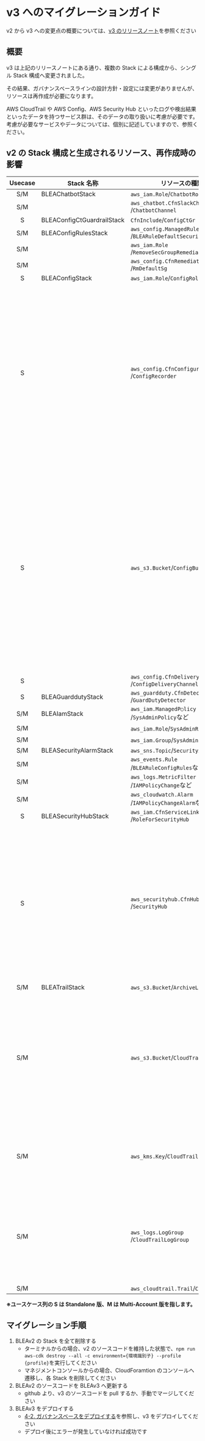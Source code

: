 # v3 へのマイグレーションガイド

v2 から v3 への変更点の概要については、[v3 のリリースノート](https://github.com/aws-samples/baseline-environment-on-aws/releases/tag/v3.0.0)を参照ください

## 概要

v3 は上記のリリースノートにある通り、複数の Stack による構成から、シングル Stack 構成へ変更されました。

その結果、ガバナンスベースラインの設計方針・設定には変更がありませんが、リソースは再作成が必要になります。

AWS CloudTrail や AWS Config、AWS Security Hub といったログや検出結果といったデータを持つサービス群は、そのデータの取り扱いに考慮が必要です。
考慮が必要なサービスやデータについては、個別に記述していますので、参照ください。

## v2 の Stack 構成と生成されるリソース、再作成時の影響

| Usecase | Stack 名称                 | リソースの種類/論理 ID                                              | 再作成時の影響                                                                                                                                                                                                                                                                                                                                                     |
| :-----: | -------------------------- | ------------------------------------------------------------------- | ------------------------------------------------------------------------------------------------------------------------------------------------------------------------------------------------------------------------------------------------------------------------------------------------------------------------------------------------------------------ |
|   S/M   | BLEAChatbotStack           | `aws_iam.Role`/`ChatbotRole`                                        | -                                                                                                                                                                                                                                                                                                                                                                  |
|   S/M   |                            | `aws_chatbot.CfnSlackChannelConfiguration`<br />/`ChatbotChannel`   | -                                                                                                                                                                                                                                                                                                                                                                  |
|    S    | BLEAConfigCtGuardrailStack | `CfnInclude`/`ConfigCtGr`                                           | -                                                                                                                                                                                                                                                                                                                                                                  |
|   S/M   | BLEAConfigRulesStack       | `aws_config.ManagedRule`<br />/`BLEARuleDefaultSecurityGroupClosed` | -                                                                                                                                                                                                                                                                                                                                                                  |
|   S/M   |                            | `aws_iam.Role`<br />/`RemoveSecGroupRemediationRole`                | -                                                                                                                                                                                                                                                                                                                                                                  |
|   S/M   |                            | `aws_config.CfnRemediationConfiguration`<br />/`RmDefaultSg`        | -                                                                                                                                                                                                                                                                                                                                                                  |
|    S    | BLEAConfigStack            | `aws_iam.Role`/`ConfigRole`                                         | -                                                                                                                                                                                                                                                                                                                                                                  |
|    S    |                            | `aws_config.CfnConfigurationRecorder`<br />/`ConfigRecorder`        | Config Recorder が削除されたとしても、<br />構成記録自体は削除されないため、<br />再作成で問題ない。<br />また、再度 Config Recorder が有効になることで、<br />過去の構成記録にアクセス可能となる。<br />参考:[delete-configuration-recorder](https://awscli.amazonaws.com/v2/documentation/api/latest/reference/configservice/delete-configuration-recorder.html) |
|    S    |                            | `aws_s3.Bucket`/`ConfigBucket`                                      | 再作成で問題ない。<br />ただし、v2 時に作成された Bucket は<br />`DeletionPolicy`が`RETAIN`のため、<br />Stack が削除されてもリソースは残る。 <br /> **Athena でクエリを実行する際は、<br />マイグレーション前後で検索対象となる Bucket が異なるため、<br />v2 用と v3 用の 2 つのデータソースが必要になる**                                                       |
|    S    |                            | `aws_config.CfnDeliveryChannel`<br />/`ConfigDeliveryChannel`       | -                                                                                                                                                                                                                                                                                                                                                                  |
|    S    | BLEAGuarddutyStack         | `aws_guardduty.CfnDetector`<br />/`GuardDutyDetector`               |                                                                                                                                                                                                                                                                                                                                                                    |
|   S/M   | BLEAIamStack               | `aws_iam.ManagedP○licy`<br />/`SysAdminPolicy`など                  | -                                                                                                                                                                                                                                                                                                                                                                  |
|   S/M   |                            | `aws_iam.Role`/`SysAdminRole`など                                   | -                                                                                                                                                                                                                                                                                                                                                                  |
|   S/M   |                            | `aws_iam.Group`/`SysAdminGroup`など                                 | -                                                                                                                                                                                                                                                                                                                                                                  |
|   S/M   | BLEASecurityAlarmStack     | `aws_sns.Topic`/`SecurityAlarmTopic`                                | -                                                                                                                                                                                                                                                                                                                                                                  |
|   S/M   |                            | `aws_events.Rule`<br />/`BLEARuleConfigRules`など                   | -                                                                                                                                                                                                                                                                                                                                                                  |
|   S/M   |                            | `aws_logs.MetricFilter`<br />/`IAMPolicyChange`など                 | -                                                                                                                                                                                                                                                                                                                                                                  |
|   S/M   |                            | `aws_cloudwatch.Alarm`<br />/`IAMPolicyChangeAlarm`など             | -                                                                                                                                                                                                                                                                                                                                                                  |
|    S    | BLEASecurityHubStack       | `aws_iam.CfnServiceLinkedRole`<br />/`RoleForSecurityHub`           | -                                                                                                                                                                                                                                                                                                                                                                  |
|    S    |                            | `aws_securityhub.CfnHub`<br />/`SecurityHub`                        | 再作成で問題ない。<br />ただし、SecurityHub を無効化した場合、<br />90 日経過すると、既存の検出結果などが削除されるため。<br />、マイグレーションは 保持期間内に実施する必要がある。<br />参考：[Security Hub を無効にする](https://docs.aws.amazon.com/ja_jp/securityhub/latest/userguide/securityhub-disable.html)                                               |
|   S/M   | BLEATrailStack             | `aws_s3.Bucket`/`ArchiveLogsBucket`                                 | -                                                                                                                                                                                                                                                                                                                                                                  |
|   S/M   |                            | `aws_s3.Bucket`/`CloudTrailBucket`                                  | 再作成で問題ないが、<br />**Athena でクエリを実行する際は、<br />マイグレーション前後で検索対象となる <br />Bucket が異なるため、<br />v2 用と v3 用の 2 つのデータソースが必要になる**                                                                                                                                                                            |
|   S/M   |                            | `aws_kms.Key`/`CloudTrailKey`                                       | 再作成で問題ないが、<br />既存の暗号・復号対象のリソースのため、<br />既存の`key`も残す必要がある                                                                                                                                                                                                                                                                  |
|   S/M   |                            | `aws_logs.LogGroup`<br />/`CloudTrailLogGroup`                      | 再作成で問題ないが、<br />**Trail のログを検索する際は、<br />マイグレーション前後で検索対象となる <br />LogGroup が異なるため、注意が必要**                                                                                                                                                                                                                       |
|   S/M   |                            | `aws_cloudtrail.Trail`/`CloudTrail`                                 | -                                                                                                                                                                                                                                                                                                                                                                  |

**※ユースケース列の S は Standalone 版、M は Multi-Account 版を指します。**

## マイグレーション手順

1. BLEAv2 の Stack を全て削除する
   - ターミナルからの場合、v2 のソースコードを維持した状態で、`npm run aws-cdk destroy --all -c environment={環境識別子} --profile {profile}`を実行してください
   - マネジメントコンソールからの場合、CloudForamtion のコンソールへ遷移し、各 Stack を削除してください
2. BLEAv2 のソースコードを BLEAv3 へ更新する
   - github より、v3 のソースコードを pull するか、手動でマージしてください
3. BLEAv3 をデプロイする
   - [4-2. ガバナンスベースをデプロイする](../README_ja.md#4-2-ガバナンスベースをデプロイする)を参照し、v3 をデプロイしてください
   - デプロイ後にエラーが発生していなければ成功です
